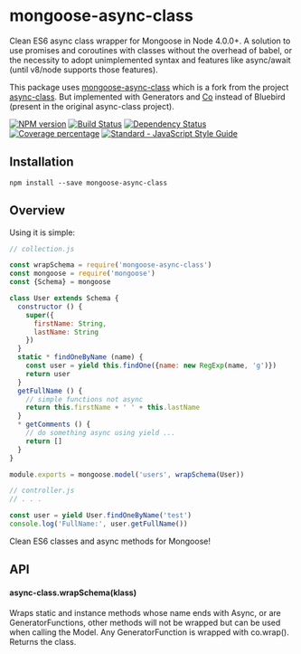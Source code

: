 # mongoose-async-class

Clean ES6 async class wrapper for Mongoose in Node 4.0.0+. A solution to use promises and coroutines with classes without the overhead of babel, or the necessity to adopt unimplemented syntax and features like async/await (until v8/node supports those features).

This package uses [mongoose-async-class](https://github.com/viniciusps2/mongoose-async-class) which is a fork from the project [async-class](https://github.com/danielstjules/async-class). But implemented with Generators and [Co](https://github.com/tj/co) instead of Bluebird (present in the original async-class project).

[![NPM version][npm-image]][npm-url] 
[![Build Status][travis-image]][travis-url] 
[![Dependency Status][daviddm-image]][daviddm-url] 
[![Coverage percentage][coveralls-image]][coveralls-url]
[![Standard - JavaScript Style Guide][standard-image]][standard-url]

## Installation

```
npm install --save mongoose-async-class
```

## Overview

Using it is simple:

``` javascript
// collection.js

const wrapSchema = require('mongoose-async-class')
const mongoose = require('mongoose')
const {Schema} = mongoose

class User extends Schema {
  constructor () {
    super({
      firstName: String,
      lastName: String
    })
  }
  static * findOneByName (name) {
    const user = yield this.findOne({name: new RegExp(name, 'g')})
    return user
  }
  getFullName () {
    // simple functions not async
    return this.firstName + ' ' + this.lastName
  }
  * getComments () {
    // do something async using yield ...
    return []
  }
}

module.exports = mongoose.model('users', wrapSchema(User))
```


``` javascript
// controller.js
// . . .

const user = yield User.findOneByName('test')
console.log('FullName:', user.getFullName())

```


Clean ES6 classes and async methods for Mongoose!

## API

#### async-class.wrapSchema(klass)

Wraps static and instance methods whose name ends with Async, or are
GeneratorFunctions, other methods will not be wrapped but can be used when calling the Model.
Any GeneratorFunction is wrapped with co.wrap(). Returns the class.

[npm-image]: https://badge.fury.io/js/mongoose-async-class.svg
[npm-url]: https://www.npmjs.com/package/mongoose-async-class
[travis-image]: https://travis-ci.org/viniciusps2/mongoose-async-class.svg?branch=master
[travis-url]: https://travis-ci.org/viniciusps2/mongoose-async-class
[daviddm-image]: https://david-dm.org/viniciusps2/mongoose-async-class.svg?theme=shields.io
[daviddm-url]: https://david-dm.org/viniciusps2/mongoose-async-class
[coveralls-image]: https://coveralls.io/repos/viniciusps2/mongoose-async-class/badge.svg
[coveralls-url]: https://coveralls.io/r/viniciusps2/mongoose-async-class
[standard-image]: https://cdn.rawgit.com/feross/standard/master/badge.svg
[standard-url]: https://github.com/feross/standard